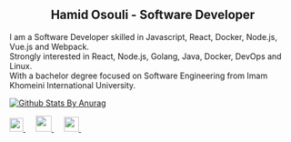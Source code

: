 <div align="center">
  <h2>Hamid Osouli  -  Software Developer</h2>
</div>

<p>
I am a Software Developer skilled in Javascript, React, Docker, Node.js, Vue.js and Webpack.<br/>
Strongly interested in React, Node.js, Golang, Java, Docker, DevOps and Linux.<br/>With a bachelor degree focused on Software Engineering from Imam Khomeini International University. 
  </p>
<p>

[![Github Stats By Anurag](https://github-readme-stats.vercel.app/api?username=hamidosouli&show_icons=true&title_color=fff&icon_color=79ff97&text_color=9f9f9f&bg_color=151515)](https://github.com/hamidosouli)

  </p>
<p>
  <a href="https://dev.to/hamidosouli">
    <img src="https://camo.githubusercontent.com/6bc5e62e0bf5e21ab8054b731540529bbc8e01b3/68747470733a2f2f6432666c746978307632653073622e636c6f756466726f6e742e6e65742f6465762d62616467652e737667" width="24px"/>
  </a>
  &emsp;
  <a href="https://hamidosouli.github.io">
    <img src="https://img.icons8.com/material/256/000000/globe--v1.png" width="28px"/>
  </a>
  &emsp;
  <a href="https://www.linkedin.com/in/hamidosouli/">
    <img src="https://img.icons8.com/ios-filled/256/000000/linkedin.svg" width="26px"/>
  </a>
  &emsp;
</p>
